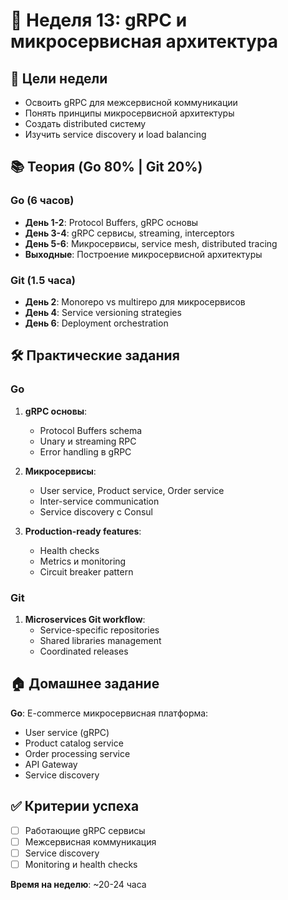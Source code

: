 # 📅 Неделя 13: gRPC и микросервисная архитектура

## 🎯 Цели недели
- Освоить gRPC для межсервисной коммуникации
- Понять принципы микросервисной архитектуры
- Создать distributed систему
- Изучить service discovery и load balancing

## 📚 Теория (Go 80% | Git 20%)

### Go (6 часов)
- **День 1-2**: Protocol Buffers, gRPC основы
- **День 3-4**: gRPC сервисы, streaming, interceptors
- **День 5-6**: Микросервисы, service mesh, distributed tracing
- **Выходные**: Построение микросервисной архитектуры

### Git (1.5 часа)
- **День 2**: Monorepo vs multirepo для микросервисов
- **День 4**: Service versioning strategies
- **День 6**: Deployment orchestration

## 🛠 Практические задания

### Go
1. **gRPC основы**:
   - Protocol Buffers schema
   - Unary и streaming RPC
   - Error handling в gRPC

2. **Микросервисы**:
   - User service, Product service, Order service
   - Inter-service communication
   - Service discovery с Consul

3. **Production-ready features**:
   - Health checks
   - Metrics и monitoring
   - Circuit breaker pattern

### Git
1. **Microservices Git workflow**:
   - Service-specific repositories
   - Shared libraries management
   - Coordinated releases

## 🏠 Домашнее задание

**Go**: E-commerce микросервисная платформа:
- User service (gRPC)
- Product catalog service
- Order processing service
- API Gateway
- Service discovery

## ✅ Критерии успеха
- [ ] Работающие gRPC сервисы
- [ ] Межсервисная коммуникация
- [ ] Service discovery
- [ ] Monitoring и health checks

**Время на неделю**: ~20-24 часа 
